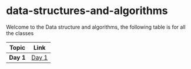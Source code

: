 # data-structures-and-algorithms

Welcome to the Data structure and algorithms, the following table is for all the classes

| Topic   |      Link      |
|----------|:-------------:|
| **Day 1** |[Day 1](data1/README.md) |